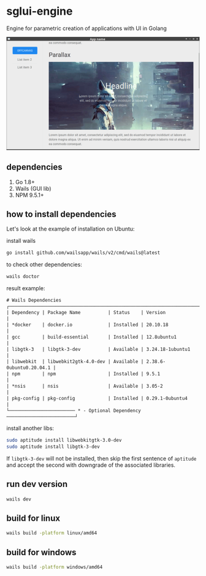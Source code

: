 # sglui-engine
Engine for parametric creation of applications with UI in Golang 

![screenshot](resources/screenshot.png)

## dependencies

1. Go 1.8+
2. Wails (GUI lib)
3. NPM 9.5.1+

## how to install dependencies

Let's look at the example of installation on Ubuntu:

install wails

```bash
go install github.com/wailsapp/wails/v2/cmd/wails@latest
```

to check other dependencies:

```bash
wails doctor
```

result example:

```
# Wails Dependencies
┌──────────────────────────────────────────────────────────────────────────┐
| Dependency | Package Name          | Status    | Version                 |
| *docker    | docker.io             | Installed | 20.10.18                |
| gcc        | build-essential       | Installed | 12.8ubuntu1             |
| libgtk-3   | libgtk-3-dev          | Available | 3.24.18-1ubuntu1        |
| libwebkit  | libwebkit2gtk-4.0-dev | Available | 2.38.6-0ubuntu0.20.04.1 |
| npm        | npm                   | Installed | 9.5.1                   |
| *nsis      | nsis                  | Available | 3.05-2                  |
| pkg-config | pkg-config            | Installed | 0.29.1-0ubuntu4         |
└──────────────────────── * - Optional Dependency ─────────────────────────┘
```

install another libs:

```bash
sudo aptitude install libwebkitgtk-3.0-dev
sudo aptitude install libgtk-3-dev
```

If `libgtk-3-dev` will not be installed, then skip the first sentence of `aptitude` and accept the second with downgrade of the associated libraries.

## run dev version

```bash
wails dev
```

## build for linux

```bash
wails build -platform linux/amd64
```

## build for windows

```bash
wails build -platform windows/amd64
```

